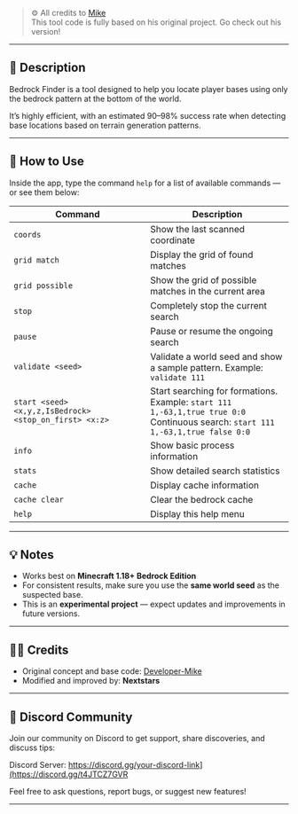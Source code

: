 > ⚙️ All credits to [Mike](https://github.com/Developer-Mike/Minecraft-Bedrock-Formation-Finder-1.18)  
> This tool code is fully based on his original project. Go check out his version!

---

## 📖 Description

Bedrock Finder is a tool designed to help you locate player bases using only the bedrock pattern at the bottom of the world.

It’s highly efficient, with an estimated 90–98% success rate when detecting base locations based on terrain generation patterns.

---

## 🚀 How to Use

Inside the app, type the command `help` for a list of available commands — or see them below:

| Command | Description |
|----------|-------------|
| `coords` | Show the last scanned coordinate |
| `grid match` | Display the grid of found matches |
| `grid possible` | Show the grid of possible matches in the current area |
| `stop` | Completely stop the current search |
| `pause` | Pause or resume the ongoing search |
| `validate <seed>` | Validate a world seed and show a sample pattern. Example: `validate 111` |
| `start <seed> <x,y,z,IsBedrock> <stop_on_first> <x:z>` | Start searching for formations. <br>Example: `start 111 1,-63,1,true true 0:0` <br>Continuous search: `start 111 1,-63,1,true false 0:0` |
| `info` | Show basic process information |
| `stats` | Show detailed search statistics |
| `cache` | Display cache information |
| `cache clear` | Clear the bedrock cache |
| `help` | Display this help menu |

---

## 💡 Notes

- Works best on **Minecraft 1.18+ Bedrock Edition**
- For consistent results, make sure you use the **same world seed** as the suspected base.
- This is an **experimental project** — expect updates and improvements in future versions.

---

## 🧑‍💻 Credits

- Original concept and base code: [Developer-Mike](https://github.com/Developer-Mike/Minecraft-Bedrock-Formation-Finder-1.18)  
- Modified and improved by: **Nextstars**

---

## 💬 Discord Community

Join our community on Discord to get support, share discoveries, and discuss tips:  

Discord Server: https://discord.gg/your-discord-link](https://discord.gg/t4JTCZ7GVR

Feel free to ask questions, report bugs, or suggest new features!

---
